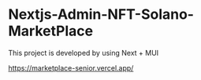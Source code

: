 # Nextjs-Admin-NFT-Solano-MarketPlace
This project is developed by using Next + MUI

https://marketplace-senior.vercel.app/
